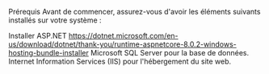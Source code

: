 Prérequis
Avant de commencer, assurez-vous d'avoir les éléments suivants installés sur votre système :

Installer ASP.NET https://dotnet.microsoft.com/en-us/download/dotnet/thank-you/runtime-aspnetcore-8.0.2-windows-hosting-bundle-installer
Microsoft SQL Server pour la base de données.
Internet Information Services (IIS) pour l'hébergement du site web.
